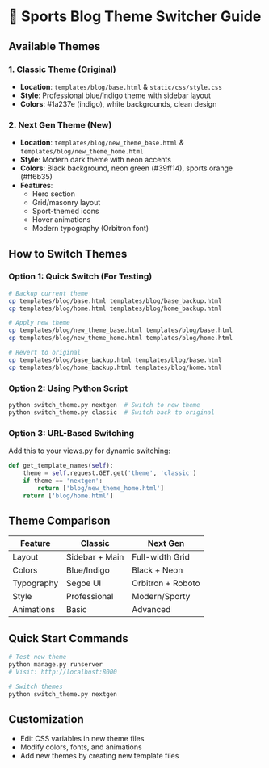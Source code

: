 # 🎨 Sports Blog Theme Switcher Guide

## Available Themes

### 1. **Classic Theme** (Original)
- **Location**: `templates/blog/base.html` & `static/css/style.css`
- **Style**: Professional blue/indigo theme with sidebar layout
- **Colors**: #1a237e (indigo), white backgrounds, clean design

### 2. **Next Gen Theme** (New)
- **Location**: `templates/blog/new_theme_base.html` & `templates/blog/new_theme_home.html`
- **Style**: Modern dark theme with neon accents
- **Colors**: Black background, neon green (#39ff14), sports orange (#ff6b35)
- **Features**: 
  - Hero section
  - Grid/masonry layout
  - Sport-themed icons
  - Hover animations
  - Modern typography (Orbitron font)

## How to Switch Themes

### Option 1: Quick Switch (For Testing)
```bash
# Backup current theme
cp templates/blog/base.html templates/blog/base_backup.html
cp templates/blog/home.html templates/blog/home_backup.html

# Apply new theme
cp templates/blog/new_theme_base.html templates/blog/base.html
cp templates/blog/new_theme_home.html templates/blog/home.html

# Revert to original
cp templates/blog/base_backup.html templates/blog/base.html
cp templates/blog/home_backup.html templates/blog/home.html
```

### Option 2: Using Python Script
```bash
python switch_theme.py nextgen  # Switch to new theme
python switch_theme.py classic  # Switch back to original
```

### Option 3: URL-Based Switching
Add this to your views.py for dynamic switching:
```python
def get_template_names(self):
    theme = self.request.GET.get('theme', 'classic')
    if theme == 'nextgen':
        return ['blog/new_theme_home.html']
    return ['blog/home.html']
```

## Theme Comparison

| Feature | Classic | Next Gen |
|---------|---------|----------|
| Layout | Sidebar + Main | Full-width Grid |
| Colors | Blue/Indigo | Black + Neon |
| Typography | Segoe UI | Orbitron + Roboto |
| Style | Professional | Modern/Sporty |
| Animations | Basic | Advanced |

## Quick Start Commands

```bash
# Test new theme
python manage.py runserver
# Visit: http://localhost:8000

# Switch themes
python switch_theme.py nextgen
```

## Customization
- Edit CSS variables in new theme files
- Modify colors, fonts, and animations
- Add new themes by creating new template files
